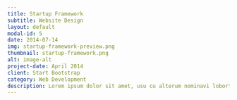 ```yaml
---
title: Startup Framework
subtitle: Website Design
layout: default
modal-id: 5
date: 2014-07-14
img: startup-framework-preview.png
thumbnail: startup-framework.png
alt: image-alt
project-date: April 2014
client: Start Bootstrap
category: Web Development
description: Lorem ipsum dolor sit amet, usu cu alterum nominavi lobortis. At duo novum diceret. Tantas apeirian vix et, usu sanctus postulant inciderint ut, populo diceret necessitatibus in vim. Cu eum dicam feugiat noluisse.
---
```

